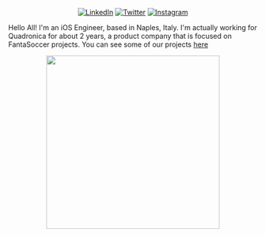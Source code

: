 <p align="center">
<a href="https://www.linkedin.com/in/idevid/">
<img src="https://img.shields.io/badge/-LinkedIn-%233781da" alt="LinkedIn"/></a> 
<a href="https://www.twitter.com/iDevid">
<img src="https://img.shields.io/badge/-Twitter-%231DA1F2" alt="Twitter" /></a> 
<a href="https://www.instagram.com/idevid">
<img src="https://img.shields.io/badge/-Instagram-%23eb13a5" alt="Instagram" /></a> 
</p>

Hello All! I'm an iOS Engineer, based in Naples, Italy. I'm actually working for Quadronica for about 2 years, a product company that is focused on FantaSoccer projects. You can see some of our projects [here](https://apps.apple.com/it/developer/quadronica-s-r-l/id443926069)

<p align="center">
  <a href="#"><img src="https://github-readme-stats.vercel.app/api?username=idevid&show_icons=true&count_private=true&theme=dark" width="350"></a>
</p>
